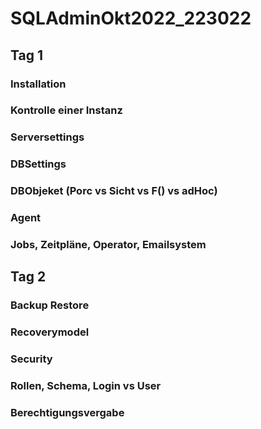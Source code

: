 # SQLAdminOkt2022_223022

## Tag 1
### Installation
### Kontrolle einer Instanz

### Serversettings

### DBSettings
### DBObjeket (Porc vs Sicht vs F() vs adHoc)

### Agent 
### Jobs, Zeitpläne, Operator, Emailsystem

## Tag 2
### Backup Restore
### Recoverymodel

### Security
### Rollen, Schema, Login vs  User 
### Berechtigungsvergabe
